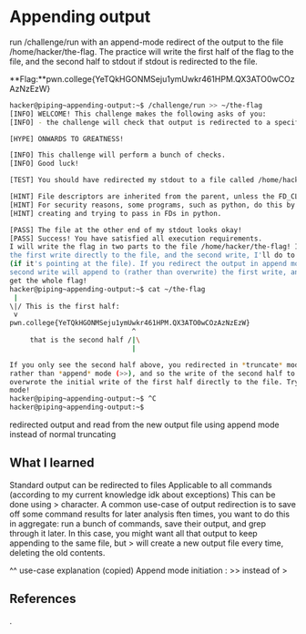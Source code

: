 # Appending  output
run /challenge/run with an append-mode redirect of the output to the file /home/hacker/the-flag.
 The practice will write the first half of the flag to the file, and the second half to stdout if stdout is redirected to the file.

**Flag:**pwn.college{YeTQkHGONMSeju1ymUwkr461HPM.QX3ATO0wCOzAzNzEzW}






```bash
hacker@piping~appending-output:~$ /challenge/run >> ~/the-flag
[INFO] WELCOME! This challenge makes the following asks of you:
[INFO] - the challenge will check that output is redirected to a specific file path : /home/hacker/the-flag

[HYPE] ONWARDS TO GREATNESS!

[INFO] This challenge will perform a bunch of checks.
[INFO] Good luck!

[TEST] You should have redirected my stdout to a file called /home/hacker/the-flag. Checking...

[HINT] File descriptors are inherited from the parent, unless the FD_CLOEXEC is set by the parent on the file descriptor.
[HINT] For security reasons, some programs, such as python, do this by default in certain cases. Be careful if you are
[HINT] creating and trying to pass in FDs in python.

[PASS] The file at the other end of my stdout looks okay!
[PASS] Success! You have satisfied all execution requirements.
I will write the flag in two parts to the file /home/hacker/the-flag! I'll do 
the first write directly to the file, and the second write, I'll do to stdout 
(if it's pointing at the file). If you redirect the output in append mode, the 
second write will append to (rather than overwrite) the first write, and you'll 
get the whole flag!
hacker@piping~appending-output:~$ cat ~/the-flag
 | 
\|/ This is the first half:
 v 
pwn.college{YeTQkHGONMSeju1ymUwkr461HPM.QX3ATO0wCOzAzNzEzW}
                              ^
     that is the second half /|\
                              |

If you only see the second half above, you redirected in *truncate* mode (>) 
rather than *append* mode (>>), and so the write of the second half to stdout 
overwrote the initial write of the first half directly to the file. Try append 
mode!
hacker@piping~appending-output:~$ ^C
hacker@piping~appending-output:~$ 

```

redirected output and read from the new output file using append mode instead of normal truncating

## What I learned
Standard output can be redirected to files
Applicable to all commands (according to my current knowledge idk about exceptions)
This can be done using > character.
A common use-case of output redirection is to save off some command results for later analysis
ften times, you want to do this in aggregate: run a bunch of commands, save their output, and grep through it later.
 In this case, you might want all that output to keep appending to the same file,
  but > will create a new output file every time, deleting the old contents.

  ^^ use-case explanation (copied)
  Append mode initiation : >>
  instead of >

## References 
.